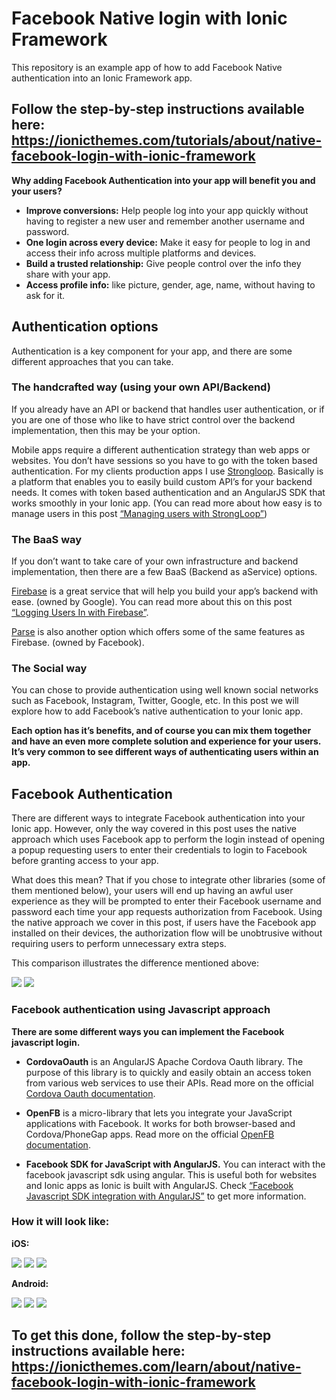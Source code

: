 # Facebook Native login with Ionic Framework

This repository is an example app of how to add Facebook Native authentication into an Ionic Framework app.

## Follow the step-by-step instructions available here: https://ionicthemes.com/tutorials/about/native-facebook-login-with-ionic-framework

**Why adding Facebook Authentication into your app will benefit you and your users?**

  - **Improve conversions:** Help people log into your app quickly without having to register a new user and remember another username and password.
  - **One login across every device:** Make it easy for people to log in and access their info across multiple platforms and devices.
  - **Build a trusted relationship:** Give people control over the info they share with your app.
  - **Access profile info:** like picture, gender, age, name, without having to ask for it.

## Authentication options

Authentication is a key component for your app, and there are some different approaches that you can take.

### The handcrafted way (using your own API/Backend)

If you already have an API or backend that handles user authentication, or if you are one of those who like to have strict control over the backend implementation, then this may be your option.

Mobile apps require a different authentication strategy than web apps or websites. You don’t have sessions so you have to go with the token based authentication. For my clients production apps I use [Strongloop](http://bit.ly/1d0A2Y0). Basically is a platform that enables you to easily build custom API’s for your backend needs. It comes with token based authentication and an AngularJS SDK that works smoothly in your Ionic app. (You can read more about how easy is to manage users in this post [“Managing users with StrongLoop”](https://docs.strongloop.com/display/public/LB/Managing+users))


### The BaaS way

If you don’t want to take care of your own infrastructure and backend implementation, then there are a few BaaS (Backend as aService) options.

[Firebase](http://bit.ly/1yQrm02) is a great service that will help you build your app’s backend with ease. (owned by Google). You can read more about this on this post [“Logging Users In with Firebase”](https://www.firebase.com/docs/web/guide/user-auth.html#section-login).



[Parse](http://bit.ly/1QjZyGS) is also another option which offers some of the same features as Firebase. (owned by Facebook).



### The Social way

You can chose to provide authentication using well known social networks such as Facebook, Instagram, Twitter, Google, etc. In this post we will explore how to add Facebook’s native authentication to your Ionic app.


**Each option has it’s benefits, and of course you can mix them together and have an even more complete solution and experience for your users. It’s very common to see different ways of authenticating users within an app.**

## Facebook Authentication

There are different ways to integrate Facebook authentication into your Ionic app. However, only the way covered in this post uses the native approach which uses Facebook app to perform the login instead of opening a popup requesting users to enter their credentials to login to Facebook before granting access to your app.

What does this mean? That if you chose to integrate other libraries (some of them mentioned below), your users will end up having an awful user experience as they will be prompted to enter their Facebook username and password each time your app requests authorization from Facebook.
Using the native approach we cover in this post, if users have the Facebook app installed on their devices, the authorization flow will be unobtrusive without requiring users to perform unnecessary extra steps.

This comparison illustrates the difference mentioned above:

![](https://dl.dropboxusercontent.com/u/30675090/ionic_themes/facebook-login/facebook-js-login.png)
![](https://dl.dropboxusercontent.com/u/30675090/ionic_themes/facebook-login/facebook-login.png)


### Facebook authentication using Javascript approach

**There are some different ways you can implement the Facebook javascript login.**

- **CordovaOauth** is an AngularJS Apache Cordova Oauth library. The purpose of this library is to quickly and easily obtain an access token from various web services to use their APIs. Read more on the official [Cordova Oauth documentation](https://github.com/nraboy/ng-cordova-oauth/blob/master/README.md).

- **OpenFB** is a micro-library that lets you integrate your JavaScript applications with Facebook. It works for both browser-based and Cordova/PhoneGap apps. Read more on the official [OpenFB documentation](https://github.com/ccoenraets/OpenFB).

- **Facebook SDK for JavaScript with AngularJS.** You can interact with the facebook javascript sdk using angular. This is useful both for websites and Ionic apps as Ionic is built with AngularJS. Check [“Facebook Javascript SDK integration with AngularJS”](https://developers.facebook.com/docs/javascript/howto/angularjs) to get more information.


### How it will look like:

**iOS:**

![](https://dl.dropboxusercontent.com/u/30675090/ionic_themes/facebook-login/ios-welcome.jpg)
![](https://dl.dropboxusercontent.com/u/30675090/ionic_themes/facebook-login/ios-facebook1.jpg)
![](https://dl.dropboxusercontent.com/u/30675090/ionic_themes/facebook-login/ios-facebook2.jpg)

**Android:**

![](https://dl.dropboxusercontent.com/u/30675090/ionic_themes/facebook-login/android-welcome.png)
![](https://dl.dropboxusercontent.com/u/30675090/ionic_themes/facebook-login/android-facebook1.png)
![](https://dl.dropboxusercontent.com/u/30675090/ionic_themes/facebook-login/android-facebook2.png)


## To get this done, follow the step-by-step instructions available here: https://ionicthemes.com/learn/about/native-facebook-login-with-ionic-framework
